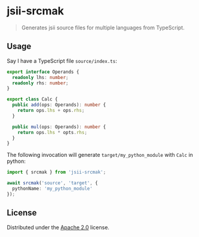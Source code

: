 # jsii-srcmak

> Generates jsii source files for multiple languages from TypeScript.

## Usage

Say I have a TypeScript file `source/index.ts`:

```ts
export interface Operands {
  readonly lhs: number;
  readonly rhs: number;
}

export class Calc {
  public add(ops: Operands): number {
    return ops.lhs + ops.rhs;
  }

  public mul(ops: Operands): number {
    return ops.lhs * opts.rhs;
  }
}
```

The following invocation will generate `target/my_python_module` with `Calc` in python:

```ts
import { srcmak } from 'jsii-srcmak';

await srcmak('source', 'target', {
  pythonName: 'my_python_module'
});
```

## License

Distributed under the [Apache 2.0](./LICENSE) license.